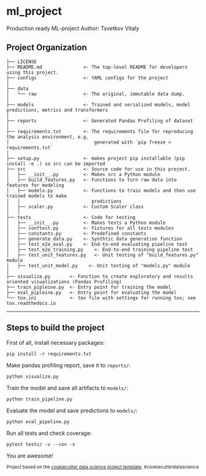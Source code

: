 ml_project
==============================

Production ready ML-project
Author: Tsvetkov Vitaly

Project Organization
------------

    ├── LICENSE
    ├── README.md               <- The top-level README for developers using this project.
    ├── configs                 <- YAML configs for the project
    │
    ├── data
    │   └── raw                 <- The original, immutable data dump.
    │
    ├── models                  <- Trained and serialized models, model predictions, metrics and transformers
    │
    ├── reports                 <- Generated Pandas Profiling of dataset
    │
    ├── requirements.txt        <- The requirements file for reproducing the analysis environment, e.g.
    │                               generated with `pip freeze > requirements.txt`
    │
    ├── setup.py                <- makes project pip installable (pip install -e .) so src can be imported
    ├── src                     <- Source code for use in this project.
    │   ├── __init__.py         <- Makes src a Python module
    │   ├── build_features.py   <- Functions to turn raw data into features for modeling
    │   ├── models.py           <- Functions to train models and then use trained models to make
    │   │                          predictions
    │   ├── scaler.py           <- Custom Scaler class
    │   │
    ├── tests                   <- Code for testing
    │   ├── __init__.py         <- Makes tests a Python module
    │   ├── conftest.py         <- Fixtures for all tests modules
    │   ├── constants.py        <- Predefined constants
    │   ├── generate_data.py    <- Synthtic data generation function
    │   ├── test_e2e_eval.py    <- End-to-end evaluating pipeline test
    │   ├── test_e2e_training.py    <- End-to-end training pipeline test
    │   ├── test_unit_features.py   <- Unit testing of "build_features.py" module
    │   ├── test_unit_model.py    <- Unit testing of "models.py" module
    │
    ├── visualize.py       <- Function to create exploratory and results oriented visualizations (Pandas Profiling)
    ├── train_pipleine.py  <- Entry point for training the model
    ├── eval_pipleine.py   <- Entry point for evaluating the model
    └── tox.ini            <- tox file with settings for running tox; see tox.readthedocs.io


--------
Steps to build the project
------------
First of all, install necessary packages:
```
pip install -r requirements.txt
```
Make pandas profiling report, save it to `reports/`: 
```
python visualize.py
```

Train the model and save all artifacts to `models/`:
 ```
 python train_pipeline.py
```
Evaluate the model and save predictions to `models/`:
```
python eval_pipeline.py
```
Run all tests and check coverage:
```
pytest tests/ -v --cov -s 
```
You are awesome!
<p><small>Project based on the <a target="_blank" href="https://drivendata.github.io/cookiecutter-data-science/">cookiecutter data science project template</a>. #cookiecutterdatascience</small></p>
